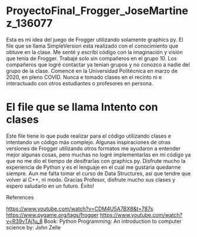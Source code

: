 # ProyectoFinal_Frogger_JoseMartinez_136077

Esta es mi idea del juego de Frogger utilizando solamente graphics py.
El file que se llama SimpleVersion esta realizado con el conocimiento que obtuve en la clase. Me senté y escribi código con la imaginación y visión que tenia de Frogger.
Trabajé solo sin compañeros en el grupo 10. Los compañeros que logré contactar ya tenian grupos y no conozco a nadie del grupo de la clase. Comencé en la Universidad Politécnica en marzo de 2020, en pleno COVID. Nunca e tomado clases en el recinto ni e interactuado con otros estudiantes o profesores en persona. 


# El file que se llama Intento con clases

Este file tiene lo que pude realizar para el código utilizando clases e intentando un código más complejo.
Algunas inspiraciones de otras versiones de Frogger utilizando otros formatos me ayudaron a entender mejor algunas cosas, pero muchas no logré implementarlas en mi código ya que no me dio el tiempo de desifrarlas con graphics py.
Disfrute mucho la experiencia de Python y es el lenguaje en el cual me gustaria quedarme siempre. Aun me falta tomar el curso de Data Structures, así que tendre que volver al C++, ni modo.
Gracias Profesor, disfrute mucho sus clases y espero saludarlo en un futuro. Éxito!

References

https://www.youtube.com/watch?v=CDM4U5A7BX8&t=787s
https://www.pygame.org/tags/frogger
https://www.youtube.com/watch?v=R39vTAj1u_8
Book: Python Programming: An introduction to computer science by: John Zelle
